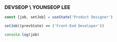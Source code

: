 ### DEVSEOP \ YOUNSEOP LEE

```javascript
const [job, setJob] = useState('Product Designer')

setJob((prevState) => ('Front-End Developer'))

console.log(job)
```
